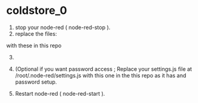 coldstore_0
===========

1) stop your node-red  (  node-red-stop  ).
2) replace the files:  


with these in this repo


3)



3) (Optional if you want password access ; Replace your settings.js file at    /root/.node-red/settings.js   with this one in the this repo as it has and password setup.
4) Restart node-red (  node-red-start  ).




